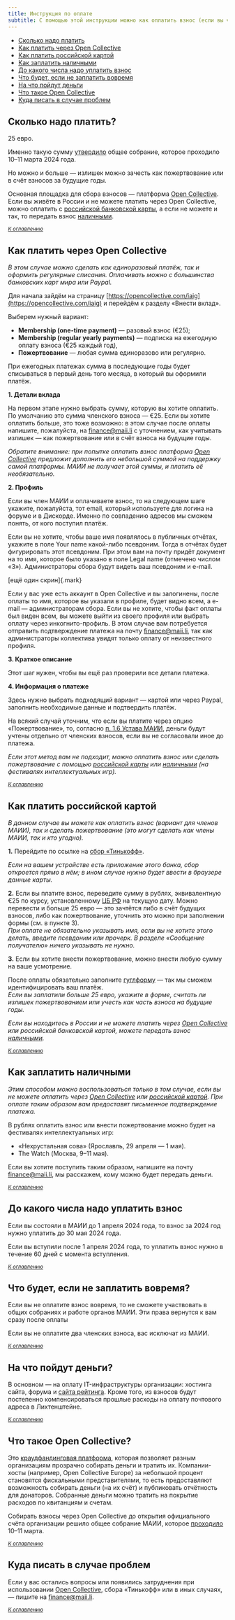 ```yaml
---
title: Инструкция по оплате
subtitle: С помощью этой инструкции можно как оплатить взнос (если вы член МАИИ), так и сделать пожертвование — если вы просто хотите поддержать работу организации.
---
```

<a name="atop"></a>
- [Сколько надо платить](#how-much) 
- [Как платить через Open Collective](#open-collective-how)
- [Как платить российской картой](#russian-card-how)
- [Как заплатить наличными](#pay-cash-how)
- [До какого числа надо уплатить взнос](#pay-date)
- [Что будет, если не заплатить вовремя](#what-if-not-pay)
- [На что пойдут деньги](#what-for)
- [Что такое Open Collective](#open-collective-wtf)
- [Куда писать в случае проблем](#how-solve-problems)

## Сколько надо платить? <a name="how-much"></a>

25 евро.

Именно такую сумму [утвердило](https://www.maii.li/news/2024-03-11-kratkie-itogi-martovskogo-obshego-sobraniya/) общее собрание, которое проходило 10–11 марта 2024 года.

Но можно и больше — излишек можно зачесть как пожертвование или в счёт взносов за будущие годы.

Основная площадка для сбора взносов — платформа [Open Collective](open-collective-wtf). Если вы живёте в России и не можете платить через Open Collective, можно оплатить с [российской банковской карты](#russian-card-how), а если не можете и так, то передать взнос [наличными](#pay-cash-how).

*<small>[К оглавлению](#atop)</small>*

## Как платить через Open Collective <a name="open-collective-how"></a>

*В этом случае можно сделать как единоразовый платёж, так и оформить регулярные списания. Оплачивать можно с большинства банковских карт мира или Paypal.*

Для начала зайдём на страницу [https://opencollective.com/iaig](https://opencollective.com/iaig) и перейдём к разделу «Внести вклад».

Выберем нужный вариант:

- **Membership (one-time payment)** — разовый взнос (€25);
- **Membership (regular yearly payments)** — подписка на ежегодную оплату взноса (€25 каждый год),
- **Пожертвование** — любая сумма единоразово или регулярно.

При ежегодных платежах сумма в последующие годы будет списываться в первый день того месяца, в который вы оформили платёж.

**1. Детали вклада**

На первом этапе нужно выбрать сумму, которую вы хотите оплатить. По умолчанию это сумма членского взноса — €25. Если вы хотите оплатить больше, это тоже возможно: в этом случае после оплаты напишите, пожалуйста, на [finance@maii.li](mailto:finance@maii.li) с уточнением, как учитывать излишек — как пожертвование или в счёт взноса на будущие годы.

*Обратите внимание: при попытке оплатить взнос платформа [Open Collective](#open-collective-wtf) предложит дополнить его небольшой суммой на поддержку самой платформы. МАИИ не получает этой суммы, и платить её необязательно.*

**2. Профиль**

Если вы член МАИИ и оплачиваете взнос, то на следующем шаге укажите, пожалуйста, тот email, который используете для логина на форуме и в Дискорде. Именно по совпадению адресов мы сможем понять, от кого поступил платёж.

Если вы не хотите, чтобы ваше имя появлялось в публичных отчётах, укажите в поле Your name какой-либо псевдоним. Тогда в отчётах будет фигурировать этот псевдоним. При этом вам на почту придёт документ на то имя, которое было указано в поле Legal name (отмечено числом «3»). Администраторы сбора будут видеть ваш псевдоним и e-mail.

[ещё один скрин]{.mark}

Если у вас уже есть аккаунт в Open Collective и вы залогинены, после оплаты то имя, которое вы указали в профиле, будет видно всем, а e-mail — администраторам сбора. Если вы не хотите, чтобы факт оплаты был виден всем, вы можете выйти из своего профиля или выбрать оплату через инкогнито-профиль. В этом случае вам потребуется отправить подтверждение платежа на почту [finance@maii.li](mailto:finance@maii.li), так как администраторы коллектива увидят только оплату от неизвестного профиля.

**3. Краткое описание**

Этот шаг нужен, чтобы вы ещё раз проверили все детали платежа.

**4. Информация о платеже**

Здесь нужно выбрать подходящий вариант — картой или через Paypal, заполнить необходимые данные и подтвердить платёж.

На всякий случай уточним, что если вы платите через опцию «Пожертвование», то, согласно [п. 1.6 Устава МАИИ](https://www.maii.li/statute/ru), деньги будут учтены отдельно от членских взносов, если вы не согласовали иное до платежа.

*Если этот метод вам не подходит, можно оплатить взнос или сделать пожертвование с помощью [российской карты](##russian-card-how) или [наличными](#pay-cash-how) (на фестивалях интеллектуальных игр).*

*<small>[К оглавлению](#atop)</small>*

## Как платить российской картой <a name="russian-card-how"></a>

*В данном случае вы можете как оплатить взнос (вариант для членов МАИИ), так и сделать пожертвование (это могут сделать как члены МАИИ, так и кто угодно).*

**1.** Перейдите по ссылке на [сбор «Тинькофф»](https://www.tinkoff.ru/cf/6VyeOK58yJb).

*Если на вашем устройстве есть приложение этого банка, сбор откроется прямо в нём; в ином случае нужно будет ввести в браузере данные карты.*

**2.** Если вы платите взнос, переведите сумму в рублях, эквивалентную €25 по курсу, установленному [ЦБ РФ](https://www.cbr.ru/currency_base/daily/) на текущую дату. Можно перевести и больше 25 евро — это зачтётся либо в счёт будущих взносов, либо как пожертвование, уточнить это можно при заполнении формы (см. в пункте 3).\
*При оплате не обязательно указывать имя, если вы не хотите этого делать, введите псевдоним или прочерк. В разделе «Сообщение получателю» ничего указывать не нужно.*

**3.** Если вы хотите внести пожертвование, можно внести любую сумму на ваше усмотрение.

После оплаты обязательно заполните [гуглформу](https://forms.gle/M6X9WS4DifiNY2Et6) — так мы сможем идентифицировать ваш платёж.\
*Если вы заплатили больше 25 евро, укажите в форме, считать ли излишек пожертвованием или учесть как часть взноса на будущие годы.*

*Если вы находитесь в России и не можете платить через [Open Collective](##open-collective-wtf) или российской банковской картой, можете передать взнос [наличными](#pay-cash-how).*

*<small>[К оглавлению](#atop)</small>*

## Как заплатить наличными <a name="pay-cash-how"></a>

*Этим способом можно воспользоваться только в том случае, если вы не можете оплатить через [Open Collective](#open-collective-wtf) или [российской картой](#russian-card-how). При оплате таким образом вам предоставят письменное подтверждение платежа.*

В рублях оплатить взнос или внести пожертвование можно будет на фестивалях интеллектуальных игр:
- «Нехрустальная сова» (Ярославль, 29 апреля — 1 мая).
- The Watch (Москва, 9–11 мая).

Если вы хотите поступить таким образом, напишите на почту <finance@maii.li>, мы расскажем, кому можно будет передать деньги.

*<small>[К оглавлению](#atop)</small>*

## До какого числа надо уплатить взнос <a name="pay-date"></a>

Если вы состояли в МАИИ до 1 апреля 2024 года, то взнос за 2024 год нужно уплатить до 30 мая 2024 года.

Если вы вступили после 1 апреля 2024 года, то уплатить взнос нужно в течение 60 дней с момента вступления.

*<small>[К оглавлению](#atop)</small>*

## Что будет, если не заплатить вовремя? <a name="what-if-not-pay"></a>

Если вы не оплатите взнос вовремя, то не сможете участвовать в общих собраниях и работе органов МАИИ. Эти права вернутся к вам сразу после оплаты

Если вы не оплатите два членских взноса, вас исключат из МАИИ.

*<small>[К оглавлению](#atop)</small>*

## На что пойдут деньги? <a name="what-for"></a>

В основном — на оплату IT-инфраструктуры организации: хостинга сайта, форума и [сайта рейтинга](https://rating.maii.li/). Кроме того, из взносов будут постепенно компенсироваться прошлые расходы на оплату почтового адреса в Лихтенштейне.

*<small>[К оглавлению](#atop)</small>*

## Что такое Open Collective? <a name="open-collective-wtf"></a>

Это [краудфандинговая платформа](https://opencollective.com/how-it-works), которая позволяет разным организациям прозрачно собирать деньги и тратить их. Компании-хосты (например, Open Collective Europe) за небольшой процент становятся фискальными представителями, то есть предоставляют возможность собирать деньги (на их счёт) и публиковать отчётность для донаторов. Собранные деньги можно тратить на покрытие расходов по квитанциям и счетам.

Собирать взносы через Open Collective до открытия официального счёта организации решило общее собрание МАИИ, которое [проходило](https://www.maii.li/docs/2024-03-19-protokol-obshego-sobraniya-maii-ot-10.03.2024#2) 10–11 марта.

*<small>[К оглавлению](#atop)</small>*

## Куда писать в случае проблем <a name="how-solve-problems"></a>

Если у вас остались вопросы или появились затруднения при использовании [Open Collective](#open-collective-wtf), сбора «Тинькофф» или в иных случаях, — пишите на [finance@maii.li](mailto:finance@maii.li).

*<small>[К оглавлению](#atop)</small>*
